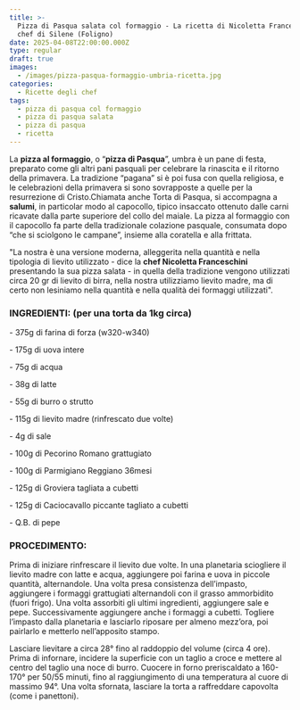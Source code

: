 ```yaml
---
title: >-
  Pizza di Pasqua salata col formaggio - La ricetta di Nicoletta Franceschini,
  chef di Silene (Foligno)
date: 2025-04-08T22:00:00.000Z
type: regular
draft: true
images:
  - /images/pizza-pasqua-formaggio-umbria-ricetta.jpg
categories:
  - Ricette degli chef
tags:
  - pizza di pasqua col formaggio
  - pizza di pasqua salata
  - pizza di pasqua
  - ricetta
---
```


La **pizza al formaggio**, o “**pizza di Pasqua**”, umbra è un pane di festa, preparato come gli altri pani pasquali per celebrare la rinascita e il ritorno della primavera. La tradizione “pagana” si è poi fusa con quella religiosa, e le celebrazioni della primavera si sono sovrapposte a quelle per la resurrezione di Cristo.Chiamata anche Torta di Pasqua, si accompagna a **salumi**, in particolar modo al capocollo, tipico insaccato ottenuto dalle carni ricavate dalla parte superiore del collo del maiale. La pizza al formaggio con il capocollo fa parte della tradizionale colazione pasquale, consumata dopo “che si sciolgono le campane”, insieme alla coratella e alla frittata.

"La nostra è una versione moderna, alleggerita nella quantità e nella tipologia di lievito utilizzato - dice la **chef Nicoletta Franceschini** presentando la sua pizza salata - in quella della tradizione vengono utilizzati circa 20 gr di lievito di birra, nella nostra utilizziamo lievito madre, ma di certo non lesiniamo nella quantità e nella qualità dei formaggi utilizzati".

### INGREDIENTI: (per una torta da 1kg circa)

\- 375g di farina di forza (w320-w340)

\- 175g di uova intere

\- 75g di acqua

\- 38g di latte

\- 55g di burro o strutto

\- 115g di lievito madre (rinfrescato due volte)

\- 4g di sale

\- 100g di Pecorino Romano grattugiato

\- 100g di Parmigiano Reggiano 36mesi

\- 125g di Groviera tagliata a cubetti

\- 125g di Caciocavallo piccante tagliato a cubetti

\- Q.B. di pepe

### PROCEDIMENTO:

Prima di iniziare rinfrescare il lievito due volte. In una planetaria sciogliere il lievito madre con latte e acqua, aggiungere poi farina e uova in piccole quantità, alternandole. Una volta presa consistenza dell’impasto, aggiungere i formaggi grattugiati alternandoli con il grasso ammorbidito (fuori frigo). Una volta assorbiti gli ultimi ingredienti, aggiungere sale e pepe. Successivamente aggiungere anche i formaggi a cubetti. Togliere l’impasto dalla planetaria e lasciarlo riposare per almeno mezz’ora, poi pairlarlo e metterlo nell’apposito stampo.

Lasciare lievitare a circa 28° fino al raddoppio del volume (circa 4 ore). Prima di infornare, incidere la superficie con un taglio a croce e mettere al centro del taglio una noce di burro. Cuocere in forno preriscaldato a 160-170° per 50/55 minuti, fino al raggiungimento di una temperatura al cuore di massimo 94°. Una volta sfornata, lasciare la torta a raffreddare capovolta (come i panettoni).
